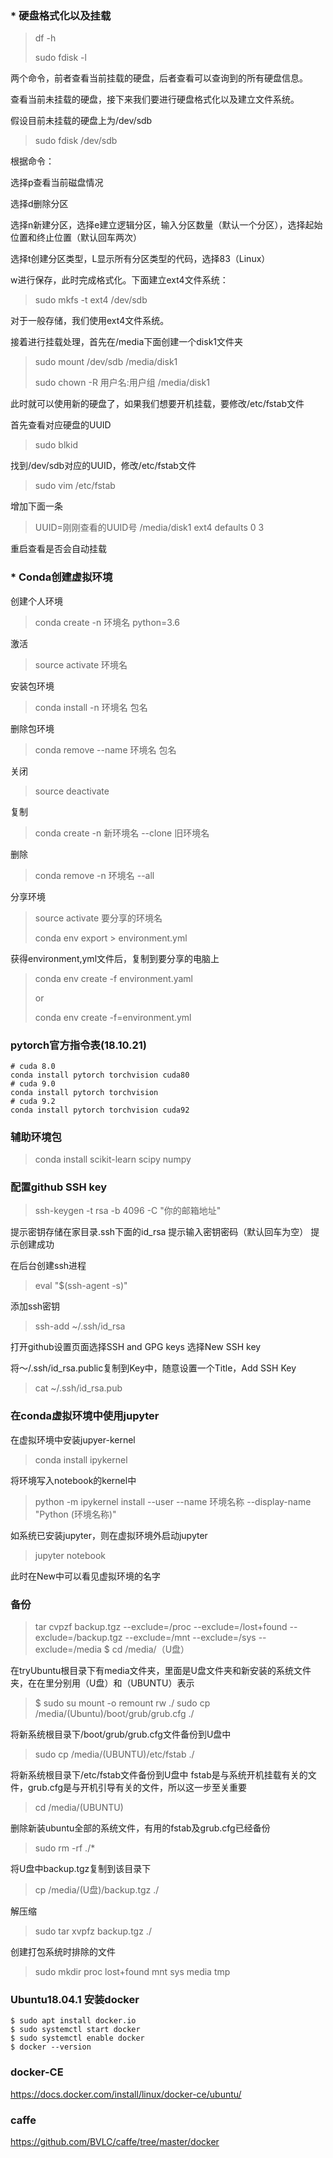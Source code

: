 ### * 硬盘格式化以及挂载

> df -h
>
> sudo fdisk -l

两个命令，前者查看当前挂载的硬盘，后者查看可以查询到的所有硬盘信息。

查看当前未挂载的硬盘，接下来我们要进行硬盘格式化以及建立文件系统。

假设目前未挂载的硬盘上为/dev/sdb

> sudo fdisk /dev/sdb

根据命令：

选择p查看当前磁盘情况

选择d删除分区

选择n新建分区，选择e建立逻辑分区，输入分区数量（默认一个分区），选择起始位置和终止位置（默认回车两次）

选择t创建分区类型，L显示所有分区类型的代码，选择83（Linux）

w进行保存，此时完成格式化。下面建立ext4文件系统：

> sudo mkfs -t ext4 /dev/sdb

对于一般存储，我们使用ext4文件系统。

接着进行挂载处理，首先在/media下面创建一个disk1文件夹

> sudo mount /dev/sdb /media/disk1
>
> sudo chown -R 用户名:用户组 /media/disk1

此时就可以使用新的硬盘了，如果我们想要开机挂载，要修改/etc/fstab文件

首先查看对应硬盘的UUID

> sudo blkid

找到/dev/sdb对应的UUID，修改/etc/fstab文件

> sudo vim /etc/fstab

增加下面一条

> UUID=刚刚查看的UUID号  /media/disk1  ext4  defaults  0  3

重启查看是否会自动挂载



### * Conda创建虚拟环境
创建个人环境
> conda create -n 环境名 python=3.6

激活
> source activate 环境名

安装包环境
> conda install -n 环境名 包名

删除包环境
> conda remove --name 环境名  包名

关闭
> source deactivate

复制
> conda create -n 新环境名 --clone 旧环境名 

删除
> conda remove -n 环境名 --all

分享环境
> source activate 要分享的环境名
>
> conda env export > environment.yml

获得environment,yml文件后，复制到要分享的电脑上
> conda env create -f environment.yaml
>
> or
>
> conda env create -f=environment.yml



### pytorch官方指令表(18.10.21)

```
# cuda 8.0
conda install pytorch torchvision cuda80
# cuda 9.0
conda install pytorch torchvision
# cuda 9.2
conda install pytorch torchvision cuda92
```



### 辅助环境包

> conda install scikit-learn scipy numpy



### 配置github SSH key

> ssh-keygen -t rsa -b 4096 -C "你的邮箱地址"

提示密钥存储在家目录.ssh下面的id_rsa
提示输入密钥密码（默认回车为空）
提示创建成功

在后台创建ssh进程
> eval "$(ssh-agent -s)"

添加ssh密钥
> ssh-add ~/.ssh/id_rsa

打开github设置页面选择SSH and GPG keys
选择New SSH key

将～/.ssh/id_rsa.public复制到Key中，随意设置一个Title，Add SSH Key

> cat ~/.ssh/id_rsa.pub



### 在conda虚拟环境中使用jupyter

在虚拟环境中安装jupyer-kernel

> conda install ipykernel

将环境写入notebook的kernel中

> python -m ipykernel install --user --name 环境名称 --display-name "Python (环境名称)"

如系统已安装jupyter，则在虚拟环境外启动jupyter

>  jupyter notebook

此时在New中可以看见虚拟环境的名字



### 备份

>  tar cvpzf backup.tgz --exclude=/proc --exclude=/lost+found --exclude=/backup.tgz --exclude=/mnt --exclude=/sys --exclude=/media 
> $ cd /media/（U盘）

在tryUbuntu根目录下有media文件夹，里面是U盘文件夹和新安装的系统文件夹，在在里分别用（U盘）和（UBUNTU）表示
> $ sudo su
> mount -o remount rw ./
> sudo cp /media/(Ubuntu)/boot/grub/grub.cfg ./    

将新系统根目录下/boot/grub/grub.cfg文件备份到U盘中
> sudo cp /media/(UBUNTU)/etc/fstab ./

将新系统根目录下/etc/fstab文件备份到U盘中
fstab是与系统开机挂载有关的文件，grub.cfg是与开机引导有关的文件，所以这一步至关重要
> cd /media/(UBUNTU)

删除新装ubuntu全部的系统文件，有用的fstab及grub.cfg已经备份
> sudo rm -rf ./*

将U盘中backup.tgz复制到该目录下
> cp /media/(U盘)/backup.tgz ./

解压缩
> sudo tar xvpfz backup.tgz ./

创建打包系统时排除的文件

> sudo mkdir proc lost+found mnt sys media tmp

### Ubuntu18.04.1 安装docker

```
$ sudo apt install docker.io
$ sudo systemctl start docker
$ sudo systemctl enable docker
$ docker --version
```

### docker-CE

https://docs.docker.com/install/linux/docker-ce/ubuntu/

### caffe

https://github.com/BVLC/caffe/tree/master/docker
